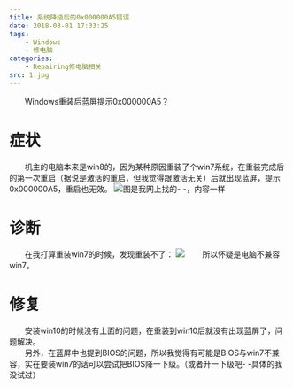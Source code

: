 ```yaml
---
title: 系统降级后的0x000000A5错误
date: 2018-03-01 17:33:25
tags:
	- Windows
	- 修电脑
categories:
	- Repairing修电脑相关
src: 1.jpg
---
```

&emsp;&emsp;Windows重装后蓝屏提示0x000000A5？
<!--more-->
# 症状
&emsp;&emsp;机主的电脑本来是win8的，因为某种原因重装了个win7系统，在重装完成后的第一次重启（据说是激活的重启，但我觉得跟激活无关）后就出现蓝屏，提示0x000000A5，重启也无效。
![图是我网上找的- -，内容一样](deemo1.JPG)
# 诊断
&emsp;&emsp;在我打算重装win7的时候，发现重装不了：
![](deemo2.jpeg)
&emsp;&emsp;所以怀疑是电脑不兼容win7。
# 修复
&emsp;&emsp;安装win10的时候没有上面的问题，在重装到win10后就没有出现蓝屏了，问题解决。</br>
&emsp;&emsp;另外，在蓝屏中也提到BIOS的问题，所以我觉得有可能是BIOS与win7不兼容，实在要装win7的话可以尝试把BIOS降一下级。（或者升一下级吧- -具体的我没试过）

